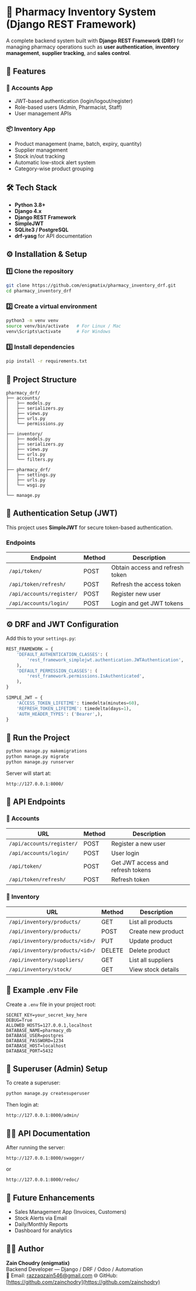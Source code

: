 # 💊 Pharmacy Inventory System (Django REST Framework)

A complete backend system built with **Django REST Framework (DRF)** for managing pharmacy operations such as **user authentication**, **inventory management**, **supplier tracking**, and **sales control**.

## 🚀 Features

### 🧍 Accounts App
- JWT-based authentication (login/logout/register)
- Role-based users (Admin, Pharmacist, Staff)
- User management APIs

### 📦 Inventory App
- Product management (name, batch, expiry, quantity)
- Supplier management
- Stock in/out tracking
- Automatic low-stock alert system
- Category-wise product grouping

## 🛠️ Tech Stack
- **Python 3.8+**
- **Django 4.x**
- **Django REST Framework**
- **SimpleJWT**
- **SQLite3 / PostgreSQL**
- **drf-yasg** for API documentation

## ⚙️ Installation & Setup

### 1️⃣ Clone the repository
```bash
git clone https://github.com/enigmatix/pharmacy_inventory_drf.git
cd pharmacy_inventory_drf
```

### 2️⃣ Create a virtual environment
```bash
python3 -m venv venv
source venv/bin/activate   # For Linux / Mac
venv\Scripts\activate      # For Windows
```

### 3️⃣ Install dependencies
```bash
pip install -r requirements.txt
```

## 🧩 Project Structure

```
pharmacy_drf/
├── accounts/
│   ├── models.py
│   ├── serializers.py
│   ├── views.py
│   ├── urls.py
│   └── permissions.py
│
├── inventory/
│   ├── models.py
│   ├── serializers.py
│   ├── views.py
│   ├── urls.py
│   └── filters.py
│
├── pharmacy_drf/
│   ├── settings.py
│   ├── urls.py
│   └── wsgi.py
│
└── manage.py
```

## 🔐 Authentication Setup (JWT)

This project uses **SimpleJWT** for secure token-based authentication.

### Endpoints
| Endpoint | Method | Description |
|-----------|---------|-------------|
| `/api/token/` | POST | Obtain access and refresh token |
| `/api/token/refresh/` | POST | Refresh the access token |
| `/api/accounts/register/` | POST | Register new user |
| `/api/accounts/login/` | POST | Login and get JWT tokens |

## ⚙️ DRF and JWT Configuration

Add this to your `settings.py`:

```python
REST_FRAMEWORK = {
    'DEFAULT_AUTHENTICATION_CLASSES': (
        'rest_framework_simplejwt.authentication.JWTAuthentication',
    ),
    'DEFAULT_PERMISSION_CLASSES': (
        'rest_framework.permissions.IsAuthenticated',
    ),
}

SIMPLE_JWT = {
    'ACCESS_TOKEN_LIFETIME': timedelta(minutes=60),
    'REFRESH_TOKEN_LIFETIME': timedelta(days=1),
    'AUTH_HEADER_TYPES': ('Bearer',),
}
```

## 🧪 Run the Project

```bash
python manage.py makemigrations
python manage.py migrate
python manage.py runserver
```

Server will start at:
```
http://127.0.0.1:8000/
```

## 📘 API Endpoints

### 🔹 Accounts
| URL | Method | Description |
|------|---------|-------------|
| `/api/accounts/register/` | POST | Register a new user |
| `/api/accounts/login/` | POST | User login |
| `/api/token/` | POST | Get JWT access and refresh tokens |
| `/api/token/refresh/` | POST | Refresh token |

### 🔹 Inventory
| URL | Method | Description |
|------|---------|-------------|
| `/api/inventory/products/` | GET | List all products |
| `/api/inventory/products/` | POST | Create new product |
| `/api/inventory/products/<id>/` | PUT | Update product |
| `/api/inventory/products/<id>/` | DELETE | Delete product |
| `/api/inventory/suppliers/` | GET | List all suppliers |
| `/api/inventory/stock/` | GET | View stock details |

## 🧾 Example .env File

Create a `.env` file in your project root:
```
SECRET_KEY=your_secret_key_here
DEBUG=True
ALLOWED_HOSTS=127.0.0.1,localhost
DATABASE_NAME=pharmacy_db
DATABASE_USER=postgres
DATABASE_PASSWORD=1234
DATABASE_HOST=localhost
DATABASE_PORT=5432
```

## 🧰 Superuser (Admin) Setup

To create a superuser:
```bash
python manage.py createsuperuser
```

Then login at:
```
http://127.0.0.1:8000/admin/
```

## 🧑‍💻 API Documentation

After running the server:
```
http://127.0.0.1:8000/swagger/
```
or
```
http://127.0.0.1:8000/redoc/
```

## 🏁 Future Enhancements
- Sales Management App (Invoices, Customers)
- Stock Alerts via Email
- Daily/Monthly Reports
- Dashboard for analytics

## 👨‍💻 Author
**Zain Choudry (enigmatix)**  
Backend Developer — Django / DRF / Odoo / Automation  
📧 Email: razzaqzain546@gmail.com
🌐 GitHub: [https://github.com/zainchodry](https://github.com/zainchodry)